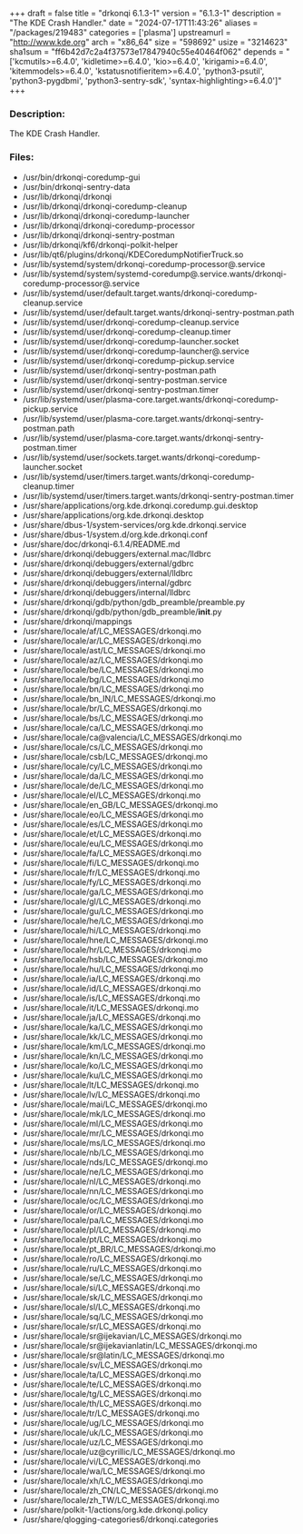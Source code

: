 +++
draft = false
title = "drkonqi 6.1.3-1"
version = "6.1.3-1"
description = "The KDE Crash Handler."
date = "2024-07-17T11:43:26"
aliases = "/packages/219483"
categories = ['plasma']
upstreamurl = "http://www.kde.org"
arch = "x86_64"
size = "598692"
usize = "3214623"
sha1sum = "ff6b42d7c2a4f37573e17847940c55e40464f062"
depends = "['kcmutils>=6.4.0', 'kidletime>=6.4.0', 'kio>=6.4.0', 'kirigami>=6.4.0', 'kitemmodels>=6.4.0', 'kstatusnotifieritem>=6.4.0', 'python3-psutil', 'python3-pygdbmi', 'python3-sentry-sdk', 'syntax-highlighting>=6.4.0']"
+++
### Description: 
The KDE Crash Handler.

### Files: 
* /usr/bin/drkonqi-coredump-gui
* /usr/bin/drkonqi-sentry-data
* /usr/lib/drkonqi/drkonqi
* /usr/lib/drkonqi/drkonqi-coredump-cleanup
* /usr/lib/drkonqi/drkonqi-coredump-launcher
* /usr/lib/drkonqi/drkonqi-coredump-processor
* /usr/lib/drkonqi/drkonqi-sentry-postman
* /usr/lib/drkonqi/kf6/drkonqi-polkit-helper
* /usr/lib/qt6/plugins/drkonqi/KDECoredumpNotifierTruck.so
* /usr/lib/systemd/system/drkonqi-coredump-processor@.service
* /usr/lib/systemd/system/systemd-coredump@.service.wants/drkonqi-coredump-processor@.service
* /usr/lib/systemd/user/default.target.wants/drkonqi-coredump-cleanup.service
* /usr/lib/systemd/user/default.target.wants/drkonqi-sentry-postman.path
* /usr/lib/systemd/user/drkonqi-coredump-cleanup.service
* /usr/lib/systemd/user/drkonqi-coredump-cleanup.timer
* /usr/lib/systemd/user/drkonqi-coredump-launcher.socket
* /usr/lib/systemd/user/drkonqi-coredump-launcher@.service
* /usr/lib/systemd/user/drkonqi-coredump-pickup.service
* /usr/lib/systemd/user/drkonqi-sentry-postman.path
* /usr/lib/systemd/user/drkonqi-sentry-postman.service
* /usr/lib/systemd/user/drkonqi-sentry-postman.timer
* /usr/lib/systemd/user/plasma-core.target.wants/drkonqi-coredump-pickup.service
* /usr/lib/systemd/user/plasma-core.target.wants/drkonqi-sentry-postman.path
* /usr/lib/systemd/user/plasma-core.target.wants/drkonqi-sentry-postman.timer
* /usr/lib/systemd/user/sockets.target.wants/drkonqi-coredump-launcher.socket
* /usr/lib/systemd/user/timers.target.wants/drkonqi-coredump-cleanup.timer
* /usr/lib/systemd/user/timers.target.wants/drkonqi-sentry-postman.timer
* /usr/share/applications/org.kde.drkonqi.coredump.gui.desktop
* /usr/share/applications/org.kde.drkonqi.desktop
* /usr/share/dbus-1/system-services/org.kde.drkonqi.service
* /usr/share/dbus-1/system.d/org.kde.drkonqi.conf
* /usr/share/doc/drkonqi-6.1.4/README.md
* /usr/share/drkonqi/debuggers/external.mac/lldbrc
* /usr/share/drkonqi/debuggers/external/gdbrc
* /usr/share/drkonqi/debuggers/external/lldbrc
* /usr/share/drkonqi/debuggers/internal/gdbrc
* /usr/share/drkonqi/debuggers/internal/lldbrc
* /usr/share/drkonqi/gdb/python/gdb_preamble/preamble.py
* /usr/share/drkonqi/gdb/python/gdb_preamble/__init__.py
* /usr/share/drkonqi/mappings
* /usr/share/locale/af/LC_MESSAGES/drkonqi.mo
* /usr/share/locale/ar/LC_MESSAGES/drkonqi.mo
* /usr/share/locale/ast/LC_MESSAGES/drkonqi.mo
* /usr/share/locale/az/LC_MESSAGES/drkonqi.mo
* /usr/share/locale/be/LC_MESSAGES/drkonqi.mo
* /usr/share/locale/bg/LC_MESSAGES/drkonqi.mo
* /usr/share/locale/bn/LC_MESSAGES/drkonqi.mo
* /usr/share/locale/bn_IN/LC_MESSAGES/drkonqi.mo
* /usr/share/locale/br/LC_MESSAGES/drkonqi.mo
* /usr/share/locale/bs/LC_MESSAGES/drkonqi.mo
* /usr/share/locale/ca/LC_MESSAGES/drkonqi.mo
* /usr/share/locale/ca@valencia/LC_MESSAGES/drkonqi.mo
* /usr/share/locale/cs/LC_MESSAGES/drkonqi.mo
* /usr/share/locale/csb/LC_MESSAGES/drkonqi.mo
* /usr/share/locale/cy/LC_MESSAGES/drkonqi.mo
* /usr/share/locale/da/LC_MESSAGES/drkonqi.mo
* /usr/share/locale/de/LC_MESSAGES/drkonqi.mo
* /usr/share/locale/el/LC_MESSAGES/drkonqi.mo
* /usr/share/locale/en_GB/LC_MESSAGES/drkonqi.mo
* /usr/share/locale/eo/LC_MESSAGES/drkonqi.mo
* /usr/share/locale/es/LC_MESSAGES/drkonqi.mo
* /usr/share/locale/et/LC_MESSAGES/drkonqi.mo
* /usr/share/locale/eu/LC_MESSAGES/drkonqi.mo
* /usr/share/locale/fa/LC_MESSAGES/drkonqi.mo
* /usr/share/locale/fi/LC_MESSAGES/drkonqi.mo
* /usr/share/locale/fr/LC_MESSAGES/drkonqi.mo
* /usr/share/locale/fy/LC_MESSAGES/drkonqi.mo
* /usr/share/locale/ga/LC_MESSAGES/drkonqi.mo
* /usr/share/locale/gl/LC_MESSAGES/drkonqi.mo
* /usr/share/locale/gu/LC_MESSAGES/drkonqi.mo
* /usr/share/locale/he/LC_MESSAGES/drkonqi.mo
* /usr/share/locale/hi/LC_MESSAGES/drkonqi.mo
* /usr/share/locale/hne/LC_MESSAGES/drkonqi.mo
* /usr/share/locale/hr/LC_MESSAGES/drkonqi.mo
* /usr/share/locale/hsb/LC_MESSAGES/drkonqi.mo
* /usr/share/locale/hu/LC_MESSAGES/drkonqi.mo
* /usr/share/locale/ia/LC_MESSAGES/drkonqi.mo
* /usr/share/locale/id/LC_MESSAGES/drkonqi.mo
* /usr/share/locale/is/LC_MESSAGES/drkonqi.mo
* /usr/share/locale/it/LC_MESSAGES/drkonqi.mo
* /usr/share/locale/ja/LC_MESSAGES/drkonqi.mo
* /usr/share/locale/ka/LC_MESSAGES/drkonqi.mo
* /usr/share/locale/kk/LC_MESSAGES/drkonqi.mo
* /usr/share/locale/km/LC_MESSAGES/drkonqi.mo
* /usr/share/locale/kn/LC_MESSAGES/drkonqi.mo
* /usr/share/locale/ko/LC_MESSAGES/drkonqi.mo
* /usr/share/locale/ku/LC_MESSAGES/drkonqi.mo
* /usr/share/locale/lt/LC_MESSAGES/drkonqi.mo
* /usr/share/locale/lv/LC_MESSAGES/drkonqi.mo
* /usr/share/locale/mai/LC_MESSAGES/drkonqi.mo
* /usr/share/locale/mk/LC_MESSAGES/drkonqi.mo
* /usr/share/locale/ml/LC_MESSAGES/drkonqi.mo
* /usr/share/locale/mr/LC_MESSAGES/drkonqi.mo
* /usr/share/locale/ms/LC_MESSAGES/drkonqi.mo
* /usr/share/locale/nb/LC_MESSAGES/drkonqi.mo
* /usr/share/locale/nds/LC_MESSAGES/drkonqi.mo
* /usr/share/locale/ne/LC_MESSAGES/drkonqi.mo
* /usr/share/locale/nl/LC_MESSAGES/drkonqi.mo
* /usr/share/locale/nn/LC_MESSAGES/drkonqi.mo
* /usr/share/locale/oc/LC_MESSAGES/drkonqi.mo
* /usr/share/locale/or/LC_MESSAGES/drkonqi.mo
* /usr/share/locale/pa/LC_MESSAGES/drkonqi.mo
* /usr/share/locale/pl/LC_MESSAGES/drkonqi.mo
* /usr/share/locale/pt/LC_MESSAGES/drkonqi.mo
* /usr/share/locale/pt_BR/LC_MESSAGES/drkonqi.mo
* /usr/share/locale/ro/LC_MESSAGES/drkonqi.mo
* /usr/share/locale/ru/LC_MESSAGES/drkonqi.mo
* /usr/share/locale/se/LC_MESSAGES/drkonqi.mo
* /usr/share/locale/si/LC_MESSAGES/drkonqi.mo
* /usr/share/locale/sk/LC_MESSAGES/drkonqi.mo
* /usr/share/locale/sl/LC_MESSAGES/drkonqi.mo
* /usr/share/locale/sq/LC_MESSAGES/drkonqi.mo
* /usr/share/locale/sr/LC_MESSAGES/drkonqi.mo
* /usr/share/locale/sr@ijekavian/LC_MESSAGES/drkonqi.mo
* /usr/share/locale/sr@ijekavianlatin/LC_MESSAGES/drkonqi.mo
* /usr/share/locale/sr@latin/LC_MESSAGES/drkonqi.mo
* /usr/share/locale/sv/LC_MESSAGES/drkonqi.mo
* /usr/share/locale/ta/LC_MESSAGES/drkonqi.mo
* /usr/share/locale/te/LC_MESSAGES/drkonqi.mo
* /usr/share/locale/tg/LC_MESSAGES/drkonqi.mo
* /usr/share/locale/th/LC_MESSAGES/drkonqi.mo
* /usr/share/locale/tr/LC_MESSAGES/drkonqi.mo
* /usr/share/locale/ug/LC_MESSAGES/drkonqi.mo
* /usr/share/locale/uk/LC_MESSAGES/drkonqi.mo
* /usr/share/locale/uz/LC_MESSAGES/drkonqi.mo
* /usr/share/locale/uz@cyrillic/LC_MESSAGES/drkonqi.mo
* /usr/share/locale/vi/LC_MESSAGES/drkonqi.mo
* /usr/share/locale/wa/LC_MESSAGES/drkonqi.mo
* /usr/share/locale/xh/LC_MESSAGES/drkonqi.mo
* /usr/share/locale/zh_CN/LC_MESSAGES/drkonqi.mo
* /usr/share/locale/zh_TW/LC_MESSAGES/drkonqi.mo
* /usr/share/polkit-1/actions/org.kde.drkonqi.policy
* /usr/share/qlogging-categories6/drkonqi.categories
